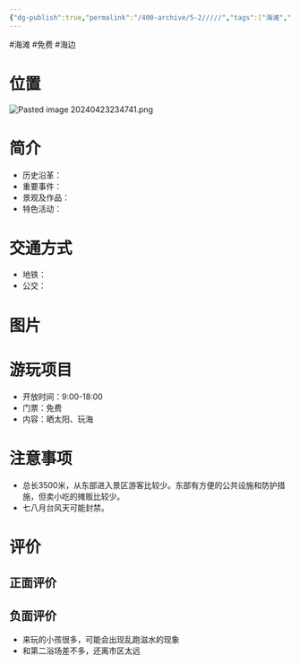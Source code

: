 ```yaml
---
{"dg-publish":true,"permalink":"/400-archive/5-2/////","tags":["海滩","免费","海边"]}
---
```


#海滩 #免费 #海边 
# 位置
![Pasted image 20240423234741.png](/img/user/800-%E5%85%B6%E4%BB%96/801-%E5%9B%BE%E7%89%87/Pasted%20image%2020240423234741.png)
# 简介
- 历史沿革：
- 重要事件：
- 景观及作品：
- 特色活动：
# 交通方式
- 地铁：
- 公交：
# 图片
# 游玩项目
- 开放时间：9:00-18:00
- 门票：免费
- 内容：晒太阳、玩海
# 注意事项
- 总长3500米，从东部进入景区游客比较少。东部有方便的公共设施和防护措施，但卖小吃的摊贩比较少。
- 七八月台风天可能封禁。
# 评价
## 正面评价
## 负面评价
- 来玩的小孩很多，可能会出现乱跑滋水的现象
- 和第二浴场差不多，还离市区太远